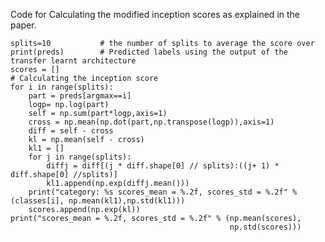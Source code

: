 Code for Calculating the modified inception scores as explained in the paper.

    splits=10 			# the number of splits to average the score over
    print(preds)		# Predicted labels using the output of the transfer learnt architecture
    scores = []
    # Calculating the inception score
    for i in range(splits):
        part = preds[argmax==i]
        logp= np.log(part)
        self = np.sum(part*logp,axis=1)
        cross = np.mean(np.dot(part,np.transpose(logp)),axis=1)
        diff = self - cross
        kl = np.mean(self - cross)
        kl1 = []
        for j in range(splits):
            diffj = diff[(j * diff.shape[0] // splits):((j+ 1) * diff.shape[0] //splits)]
            kl1.append(np.exp(diffj.mean()))
        print("category: %s scores_mean = %.2f, scores_std = %.2f" % (classes[i], np.mean(kl1),np.std(kl1)))
        scores.append(np.exp(kl))
    print("scores_mean = %.2f, scores_std = %.2f" % (np.mean(scores),
                                                     np.std(scores)))

